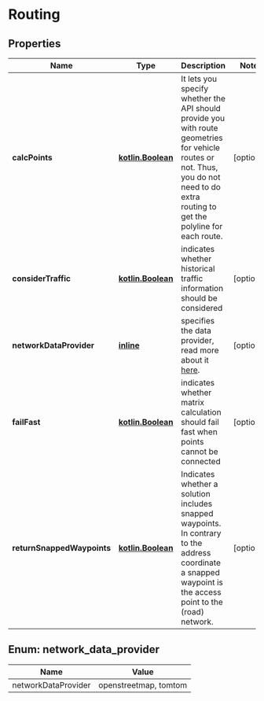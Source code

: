 # Routing

## Properties
Name | Type | Description | Notes
------------ | ------------- | ------------- | -------------
**calcPoints** | [**kotlin.Boolean**](.md) | It lets you specify whether the API should provide you with route geometries for vehicle routes or not. Thus, you do not need to do extra routing to get the polyline for each route. |  [optional]
**considerTraffic** | [**kotlin.Boolean**](.md) | indicates whether historical traffic information should be considered |  [optional]
**networkDataProvider** | [**inline**](#NetworkDataProviderEnum) | specifies the data provider, read more about it [here](#section/Map-Data-and-Routing-Profiles). |  [optional]
**failFast** | [**kotlin.Boolean**](.md) | indicates whether matrix calculation should fail fast when points cannot be connected |  [optional]
**returnSnappedWaypoints** | [**kotlin.Boolean**](.md) | Indicates whether a solution includes snapped waypoints. In contrary to the address coordinate a snapped waypoint is the access point to the (road) network. |  [optional]

<a name="NetworkDataProviderEnum"></a>
## Enum: network_data_provider
Name | Value
---- | -----
networkDataProvider | openstreetmap, tomtom

